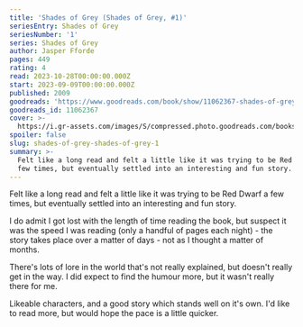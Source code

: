 ```yaml
---
title: 'Shades of Grey (Shades of Grey, #1)'
seriesEntry: Shades of Grey
seriesNumber: '1'
series: Shades of Grey
author: Jasper Fforde
pages: 449
rating: 4
read: 2023-10-28T00:00:00.000Z
start: 2023-09-09T00:00:00.000Z
published: 2009
goodreads: 'https://www.goodreads.com/book/show/11062367-shades-of-grey'
goodreads_id: 11062367
cover: >-
  https://i.gr-assets.com/images/S/compressed.photo.goodreads.com/books/1351867770l/11062367._SX315_.jpg
spoiler: false
slug: shades-of-grey-shades-of-grey-1
summary: >-
  Felt like a long read and felt a little like it was trying to be Red Dwarf a
  few times, but eventually settled into an interesting and fun story.
---
```

Felt like a long read and felt a little like it was trying to be Red Dwarf a few times, but eventually settled into an interesting and fun story.

I do admit I got lost with the length of time reading the book, but suspect it was the speed I was reading (only a handful of pages each night) - the story takes place over a matter of days - not as I thought a matter of months.

There's lots of lore in the world that's not really explained, but doesn't really get in the way. I did expect to find the humour more, but it wasn't really there for me.

Likeable characters, and a good story which stands well on it's own. I'd like to read more, but would hope the pace is a little quicker.
